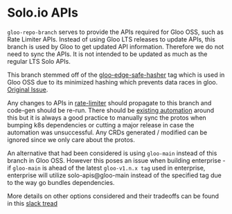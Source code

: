 # Solo.io APIs
`gloo-repo-branch` serves to provide the APIs required for Gloo OSS, such as Rate Limiter APIs. Instead of using Gloo LTS
releases to update APIs, this branch is used by Gloo to get updated API information. Therefore we do not need to sync the APIs.
It is not intended to be updated as much as the regular LTS Solo APIs.

This branch stemmed off of the [gloo-edge-safe-hasher](https://github.com/solo-io/solo-apis/tree/gloo-edge-safe-hasher) tag which is used
in Gloo OSS due to its minimized hashing which prevents data races in gloo. [Original Issue](https://github.com/solo-io/gloo/issues/7209).

Any changes to APIs in [rate-limiter](https://github.com/solo-io/rate-limiter/) should propagate to this branch and code-gen should be re-run. There should be [existing automation](https://github.com/solo-io/rate-limiter/actions/workflows/update-solo-apis.yaml) around this but it is always a good practice to manually sync the protos when bumping k8s dependencies or cutting a major release in case the automation was unsuccessful. Any CRDs generated / modified can be ignored since we only care about the protos.

An alternative that had been considered is using `gloo-main` instead of this branch in Gloo OSS. However this poses an issue when building enterprise - if `gloo-main` is ahead of the latest `gloo-v1.n.x tag` used in enterprise, enterprise will utilize solo-apis@gloo-main instead of the specified tag due to the way go bundles dependencies.

More details on other options considered and their tradeoffs can be found in this [slack tread](https://solo-io-corp.slack.com/archives/G01EERAK3KJ/p1701798077193259)
